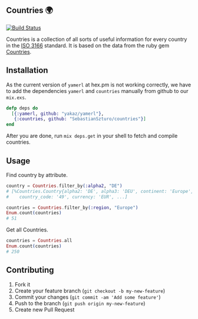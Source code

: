 ## Countries :earth_africa:
[![Build Status](https://travis-ci.org/SebastianSzturo/countries.svg?branch=master)](https://travis-ci.org/SebastianSzturo/countries)

Countries is a collection of all sorts of useful information for every country in the [ISO 3166](https://en.wikipedia.org/wiki/ISO_3166) standard.
It is based on the data from the ruby gem [Countries](https://github.com/hexorx/countries).

## Installation
As the current version of ``yamerl`` at hex.pm is not working correctly, we have to add the dependencies ``yamerl`` and ``countries`` manually from github to our ``mix.exs``.

```Elixir
defp deps do
  [{:yamerl, github: "yakaz/yamerl"},
   {:countries, github: "SebastianSzturo/countries"}]
end
```

After you are done, run ```mix deps.get``` in your shell to fetch and compile countries.

## Usage

Find country by attribute.

```Elixir
country = Countries.filter_by(:alpha2, "DE")
# [%Countries.Country{alpha2: 'DE', alpha3: 'DEU', continent: 'Europe',
#	 country_code: '49', currency: 'EUR', ...]

countries = Countries.filter_by(:region, "Europe")
Enum.count(countries)
# 51
```

Get all Countries.

```Elixir
countries = Countries.all
Enum.count(countries)
# 250
```

## Contributing

1. Fork it
2. Create your feature branch (`git checkout -b my-new-feature`)
3. Commit your changes (`git commit -am 'Add some feature'`)
4. Push to the branch (`git push origin my-new-feature`)
5. Create new Pull Request
